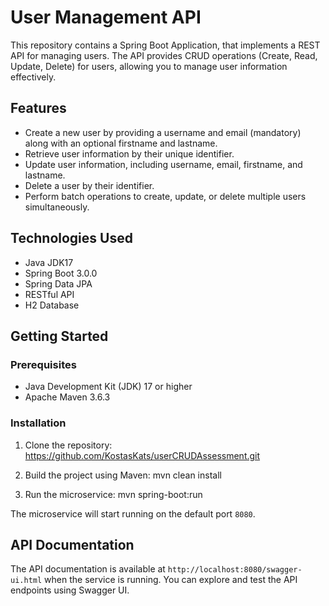 # User Management API

This repository contains a Spring Boot Application, that implements a REST API for managing users. The API provides CRUD operations (Create, Read, Update, Delete) for users, allowing you to manage user information effectively.

## Features

- Create a new user by providing a username and email (mandatory) along with an optional firstname and lastname.
- Retrieve user information by their unique identifier.
- Update user information, including username, email, firstname, and lastname.
- Delete a user by their identifier.
- Perform batch operations to create, update, or delete multiple users simultaneously.

## Technologies Used

- Java JDK17
- Spring Boot 3.0.0
- Spring Data JPA
- RESTful API
- H2 Database

## Getting Started

### Prerequisites

- Java Development Kit (JDK) 17 or higher
- Apache Maven 3.6.3

### Installation

1. Clone the repository:
https://github.com/KostasKats/userCRUDAssessment.git

2. Build the project using Maven:
  mvn clean install

3. Run the microservice:
  mvn spring-boot:run





The microservice will start running on the default port `8080`.

## API Documentation

The API documentation is available at `http://localhost:8080/swagger-ui.html` when the service is running. You can explore and test the API endpoints using Swagger UI.




